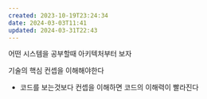 ```yaml
---
created: 2023-10-19T23:24:34
date: 2024-03-03T11:41
updated: 2024-03-31T22:43
---
```

어떤 시스템을 공부할때 아키텍처부터 보자

기술의 핵심 컨셉을 이해해야한다
- 코드를 보는것보다 컨셉을 이해하면 코드의 이해력이 빨라진다